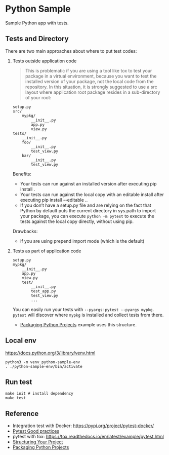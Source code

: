 # Python Sample

Sample Python app with tests.

## Tests and Directory

There are two main approaches about where to put test codes:

1. Tests outside application code

    > This is problematic if you are using a tool like tox to test your package in a virtual environment, because you want to test the installed version of your package, not the local code from the repository.
    > In this situation, it is strongly suggested to use a src layout where application root package resides in a sub-directory of your root:

    ```
    setup.py
    src/
        mypkg/
            __init__.py
            app.py
            view.py
    tests/
        __init__.py
        foo/
            __init__.py
            test_view.py
        bar/
            __init__.py
            test_view.py
    ```

    Benefits:
    - Your tests can run against an installed version after executing pip install .
    - Your tests can run against the local copy with an editable install after executing pip install --editable ..
    - If you don’t have a setup.py file and are relying on the fact that Python by default puts the current directory in sys.path to import your package, you can execute `python -m pytest` to execute the tests against the local copy directly, without using pip.

    Drawbacks:
    - if you are using prepend import mode (which is the default)

1. Tests as part of application code


    ```
    setup.py
    mypkg/
        __init__.py
        app.py
        view.py
        test/
            __init__.py
            test_app.py
            test_view.py
            ...
    ```

    You can easily run your tests with `--pyargs`: `pytest --pyargs mypkg`. `pytest` will discover where `mypkg` is installed and collect tests from there.

    - [Packaging Python Projects](https://packaging.python.org/tutorials/packaging-projects/) example uses this structure.

## Local env

https://docs.python.org/3/library/venv.html

```
python3 -m venv python-sample-env
. ./python-sample-env/bin/activate
```

## Run test

```
make init # install dependency
make test
```

## Reference

- Integration test with Docker: https://pypi.org/project/pytest-docker/
- [Pytest Good practices](https://docs.pytest.org/en/stable/goodpractices.html)
- pytest with tox: https://tox.readthedocs.io/en/latest/example/pytest.html
- [Structuring Your Project](https://docs.python-guide.org/writing/structure/)
- [Packaging Python Projects](https://packaging.python.org/tutorials/packaging-projects/)
